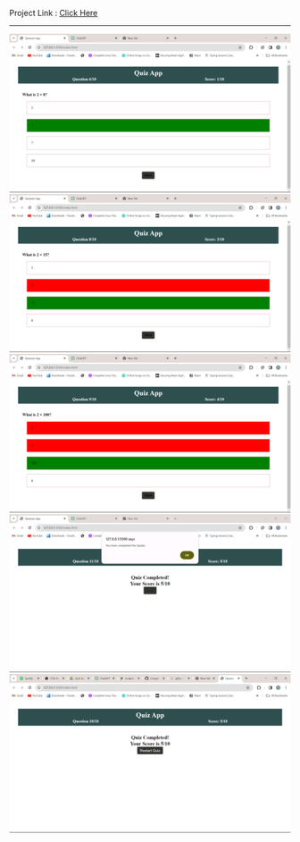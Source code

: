 Project Link : <a href="https://quiz-app-six-ruby.vercel.app/">Click Here</a>
<hr>

<img src="https://github.com/sudarshanmane/QuizApp/blob/master/images/1.png?raw=true"></img>
<img src="https://github.com/sudarshanmane/QuizApp/blob/master/images/2.png?raw=true"></img>
<img src="https://github.com/sudarshanmane/QuizApp/blob/master/images/3.png?raw=true"></img>
<img src="https://github.com/sudarshanmane/QuizApp/blob/master/images/4.png?raw=true"></img>
<img src="https://github.com/sudarshanmane/QuizApp/blob/master/images/final.png?raw=true"></img>
